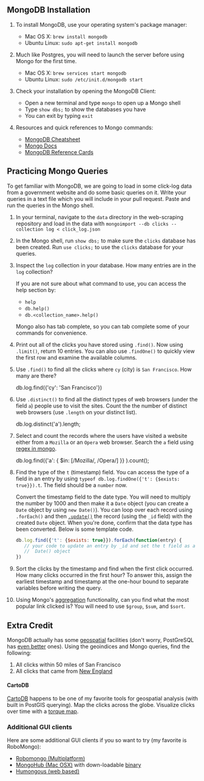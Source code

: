 ## MongoDB Installation

1. To install MongoDB, use your operating system's package manager:

   - Mac OS X: `brew install mongodb`
   - Ubuntu Linux: `sudo apt-get install mongodb`

2. Much like Postgres, you will need to launch the server before using Mongo for the first time.

   - Mac OS X: `brew services start mongodb`
   - Ubuntu Linux: `sudo /etc/init.d/mongodb start`

3. Check your installation by opening the MongoDB Client:

   - Open a new terminal and type `mongo` to open up a Mongo shell
   - Type `show dbs;` to show the databases you have
   - You can exit by typing `exit`

4. Resources and quick references to Mongo commands:

   - [MongoDB Cheatsheet][mongo-cheatsheet]
   - [Mongo Docs][mongo-docs]
   - [MongoDB Reference Cards][mongo-ref-cards]


## Practicing Mongo Queries

To get familiar with MongoDB, we are going to load in some click-log data from
a government website and do some basic queries on it. Write your queries in a
text file which you will include in your pull request. Paste and run the
queries in the Mongo shell.

1. In your terminal, navigate to the `data` directory in the web-scraping repository and load in the data with
   `mongoimport --db clicks --collection log < click_log.json`

2. In the Mongo shell, run `show dbs;` to make sure the `clicks` database has
   been created. Run `use clicks;` to use the `clicks` database for your
   queries.

3. Inspect the `log` collection in your database. How many entries are in the
   `log` collection?

   If you are not sure about what command to use, you can access the help
   section by:
    - `help`
    - `db.help()`
    - `db.<collection_name>.help()`

   Mongo also has tab complete, so you can tab complete some of your commands
   for convenience.  

4. Print out all of the clicks you have stored using `.find()`. Now using
   `.limit()`, return 10 entries. You can also use `.findOne()` to quickly
   view the first row and examine the available columns.  

5. Use `.find()` to find all the clicks where `cy` (city) is `San Francisco`.
   How many are there?

   db.log.find({'cy': 'San Francisco'})

6. Use `.distinct()` to find all the distinct types of web browsers (under the
   field `a`) people use to visit the sites. Count the the number of distinct web
   browsers (use `.length` on your distinct list).

   db.log.distinct('a').length;

7. Select and count the records where the users have visited a website either
   from a `Mozilla` or an `Opera` web browser. Search the `a` field using
   [regex in mongo][mongo-like-query].

   db.log.find({'a': { $in: [/Mozilla/, /Opera/] }} ).count();

8. Find the type of the `t` (timestamp) field. You can access the type of a
   field in an entry by using `typeof db.log.findOne({'t': {$exists: true}}).t`.
   The field should be a `number` now.

   Convert the timestamp field to the date type. You will need to multiply the
   number by 1000 and then make it a `Date` object (you can create a `Date`
   object by using `new Date()`). You can loop over each record using
   `.forEach()` and then [`.update()`][mongo-update] the record (using the `_id`
   field) with the created `Date` object. When you're done, confirm that the
   data type has been converted. Below is some template code.

   ```javascript
   db.log.find({'t': {$exists: true}}).forEach(function(entry) {
      // your code to update an entry by _id and set the t field as a new
      //  Date() object
   })
   ```

9. Sort the clicks by the timestamp and find when the first click occurred.
   How many clicks occurred in the first hour? To answer this, assign the
   earliest timestamp and timestamp at the one-hour bound to separate variables
   before writing the query.

10. Using Mongo's [aggregation][mongo-aggregation] functionality, can you find
    what the most popular link clicked is? You will need to use `$group`,
    `$sum`, and `$sort`.

## Extra Credit

MongoDB actually has some [geospatial][mongo-geospatial] facilities (don't
worry, PostGreSQL has [even better](http://postgis.net/) ones). Using the
geoindices and Mongo queries, find the following:

1. All clicks within 50 miles of San Francisco
2. All clicks that came from [New England][New-England]

#### CartoDB

[CartoDB](http://cartodb.com/) happens to be one of my favorite tools for
geospatial analysis (with built in PostGIS querying). Map the clicks across
the globe.  Visualize clicks over time with a [torque map][torque-map].

### Additional GUI clients

Here are some additional GUI clients if you so want to try (my favorite is RoboMongo):
- [Robomongo (Multiplatform)](http://robomongo.org/)
- [MongoHub (Mac OSX)](https://github.com/fotonauts/MongoHub-Mac)
   with down-loadable [binary](https://mongohub.s3.amazonaws.com/MongoHub.zip)
- [Humongous (web based)](https://github.com/bagwanpankaj/humongous)

[mongo-download]:http://www.mongodb.org/downloads?_ga=1.2370361.886345798.1422741448
[mongo-install]:https://docs.mongodb.org/master/tutorial/install-mongodb-on-os-x/
[mongo-cheatsheet]:https://blog.codecentric.de/files/2012/12/MongoDB-CheatSheet-v1_0.pdf
[mongo-docs]:http://docs.mongodb.org/v2.2/mongo/
[mongo-ref-cards]:http://info.mongodb.com/rs/mongodb/images/mongodb_qrc_booklet.pdf
[mongo-like-query]:http://stackoverflow.com/questions/3305561/how-to-query-mongodb-with-like
[mongo-update]:http://docs.mongodb.org/manual/reference/operator/update/set/
[mongo-aggregation]:http://docs.mongodb.org/manual/reference/sql-aggregation-comparison/
[mongo-geospatial]:http://docs.mongodb.org/manual/administration/indexes-geo/
[New-England]:http://en.wikipedia.org/wiki/New_England
[torque-map]:http://blog.cartodb.com/post/66687861735/torque-is-live-try-it-on-your-cartodb-maps-today
